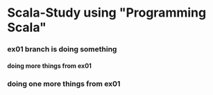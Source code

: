 # Scala-Study using "Programming Scala"

### ex01 branch is doing something


#### doing more things from ex01


### doing one more things from ex01




